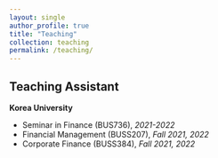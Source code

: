 ```yaml
---
layout: single
author_profile: true
title: "Teaching"
collection: teaching
permalink: /teaching/
---
```


## Teaching Assistant  
**Korea University** 

- Seminar in Finance (BUS736), *2021-2022* 
- Financial Management (BUSS207), *Fall 2021, 2022* 
- Corporate Finance (BUSS384), *Fall 2021, 2022*

